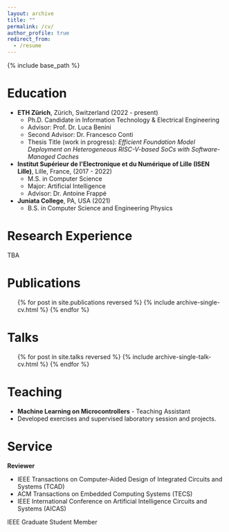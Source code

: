 ```yaml
---
layout: archive
title: ""
permalink: /cv/
author_profile: true
redirect_from:
  - /resume
---
```


{% include base_path %}

Education
======
* **ETH Zürich**, Zürich, Switzerland (2022 - present)
  * Ph.D. Candidate in Information Technology & Electrical Engineering
  * Advisor: Prof. Dr. Luca Benini
  * Second Advisor: Dr. Francesco Conti
  * Thesis Title (work in progress): *Efficient Foundation Model Deployment on Heterogeneous RISC-V-based SoCs with Software-Managed Caches*
* **Institut Supérieur de l'Electronique et du Numérique of Lille (ISEN Lille)**, Lille, France, (2017 - 2022)
  * M.S. in Computer Science
  * Major: Artificial Intelligence
  * Advisor: Dr. Antoine Frappé
* **Juniata College**, PA, USA (2021)
  * B.S. in Computer Science and Engineering Physics

Research Experience
======
TBA
  
Publications
======
  <ul>{% for post in site.publications reversed %}
    {% include archive-single-cv.html %}
  {% endfor %}</ul>
  
Talks
======
  <ul>{% for post in site.talks reversed %}
    {% include archive-single-talk-cv.html  %}
  {% endfor %}</ul>
  
Teaching
======
 * **Machine Learning on Microcontrollers** - Teaching Assistant
  * Developed exercises and supervised laboratory session and projects.
  
Service
======
**Reviewer**
  * IEEE Transactions on Computer-Aided Design of Integrated Circuits and Systems (TCAD)
  * ACM Transactions on Embedded Computing Systems (TECS)
  * IEEE International Conference on Artificial Intelligence Circuits and Systems (AICAS)

IEEE Graduate Student Member
